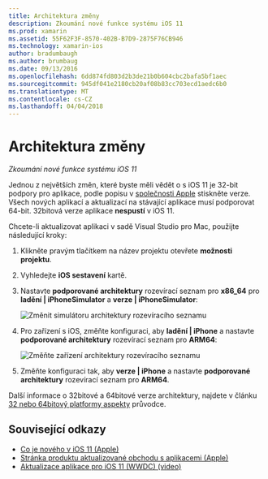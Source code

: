 ```yaml
---
title: Architektura změny
description: Zkoumání nové funkce systému iOS 11
ms.prod: xamarin
ms.assetid: 55F62F3F-8570-402B-B7D9-2875F76CB946
ms.technology: xamarin-ios
author: bradumbaugh
ms.author: brumbaug
ms.date: 09/13/2016
ms.openlocfilehash: 6dd874fd803d2b3de21b0b604cbc2bafa5bf1aec
ms.sourcegitcommit: 945df041e2180cb20af08b83cc703ecd1aedc6b0
ms.translationtype: MT
ms.contentlocale: cs-CZ
ms.lasthandoff: 04/04/2018
---
```

# <a name="architecture-changes"></a>Architektura změny

_Zkoumání nové funkce systému iOS 11_

Jednou z největších změn, které byste měli vědět o s iOS 11 je 32-bit podpory pro aplikace, podle popisu v [společnosti Apple](https://developer.apple.com/news/?id=06282017b) stiskněte verze. Všech nových aplikací a aktualizací na stávající aplikace musí podporovat 64-bit. 32bitová verze aplikace **nespustí** v iOS 11.

Chcete-li aktualizovat aplikaci v sadě Visual Studio pro Mac, použijte následující kroky:

1. Klikněte pravým tlačítkem na název projektu otevřete **možnosti projektu**.
2. Vyhledejte **iOS sestavení** kartě.
3. Nastavte **podporované architektury** rozevírací seznam pro **x86_64** pro **ladění | iPhoneSimulator** a **verze | iPhoneSimulator**:

    ![Změnit simulátoru architektury rozevíracího seznamu](architecture-changes-images/image1.png)

4. Pro zařízení s iOS, změňte konfiguraci, aby **ladění | iPhone** a nastavte **podporované architektury** rozevírací seznam pro **ARM64**:

    ![Změňte zařízení architektury rozevíracího seznamu](architecture-changes-images/image2.png)

5. Změňte konfiguraci tak, aby **verze | iPhone** a nastavte **podporované architektury** rozevírací seznam pro **ARM64**.

Další informace o 32bitové a 64bitové verze architektury, najdete v článku [32 nebo 64bitový platformy aspekty](~/cross-platform/macios/32-and-64/index.md#ios) průvodce.

## <a name="related-links"></a>Související odkazy

- [Co je nového v iOS 11 (Apple)](https://developer.apple.com/ios/)
- [Stránka produktu aktualizované obchodu s aplikacemi (Apple)](https://developer.apple.com/app-store/product-page/)
- [Aktualizace aplikace pro iOS 11 (WWDC) (video)](https://developer.apple.com/videos/play/wwdc2017/204/)

